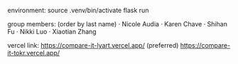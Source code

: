 <!--
 * @Author: shihan
 * @Date: 2023-10-30 19:43:09
 * @version: 1.0
 * @description: 
-->

environment:
source .venv/bin/activate
flask run

group members:
(order by last name)
· Nicole Audia
· Karen Chave
· Shihan Fu
· Nikki Luo
· Xiaotian Zhang

vercel link:
https://compare-it-lyart.vercel.app/ (preferred)
https://compare-it-tokr.vercel.app/


